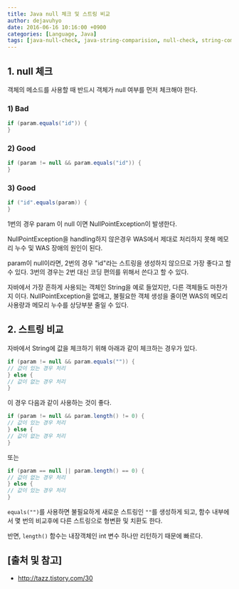 ```yaml
---
title: Java null 체크 및 스트링 비교
author: dejavuhyo
date: 2016-06-16 10:16:00 +0900
categories: [Language, Java]
tags: [java-null-check, java-string-comparision, null-check, string-comparision, 자바-null-체크, 자바-스트링-비교, null-체크, 스트링-비교]
---
```


## 1. null 체크
객체의 메소드를 사용할 때 반드시 객체가 null 여부를 먼저 체크해야 한다.

### 1) Bad

```java
if (param.equals("id")) {
}
```

### 2) Good

```java
if (param != null && param.equals("id")) {
}
```

### 3) Good

```java
if ("id".equals(param)) {
}
```

1번의 경우 param 이 null 이면 NullPointException이 발생한다.

NullPointException을 handling하지 않은경우 WAS에서 제대로 처리하지 못해 메모리 누수 및 WAS 장애의 원인이 된다.

param이 null이라면, 2번의 경우 "id"라는 스트링을 생성하지 않으므로 가장 좋다고 할 수 있다. 3번의 경우는 2번 대신 코딩 편의를 위해서 쓴다고 할 수 있다.

자바에서 가장 흔하게 사용되는 객체인 String을 예로 들었지만, 다른 객체들도 마찬가지 이다. NullPointException을 없애고, 불필요한 객체 생성을 줄이면 WAS의 메모리 사용량과 메모리 누수를 상당부분 줄일 수 있다.

## 2. 스트링 비교
자바에서 String에 값을 체크하기 위해 아래과 같이 체크하는 경우가 있다.

```java
if (param != null && param.equals("")) {
// 값이 있는 경우 처리
} else { 
// 값이 없는 경우 처리
}
```

이 경우 다음과 같이 사용하는 것이 좋다.

```java
if (param != null && param.length() != 0) {
// 값이 있는 경우 처리
} else { 
// 값이 없는 경우 처리
}
```

또는

```java
if (param == null || param.length() == 0) {
// 값이 없는 경우 처리
} else { 
// 값이 있는 경우 처리
}
```

```equals("")```를 사용하면 불필요하게 새로운 스트링인 ```""```를 생성하게 되고, 함수 내부에서 몇 번의 비교후에 다른 스트링으로 형변환 및 치환도 한다.

반면, ```length()``` 함수는 내장객체인 int 변수 하나만 리턴하기 때문에 빠르다.

## [출처 및 참고]
* <http://tazz.tistory.com/30>
